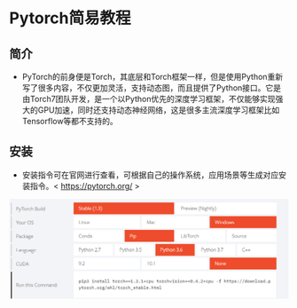# Pytorch简易教程

## 简介

-  PyTorch的前身便是Torch，其底层和Torch框架一样，但是使用Python重新写了很多内容，不仅更加灵活，支持动态图，而且提供了Python接口。它是由Torch7团队开发，是一个以Python优先的深度学习框架，不仅能够实现强大的GPU加速，同时还支持动态神经网络，这是很多主流深度学习框架比如Tensorflow等都不支持的。 

## 安装

- 安装指令可在官网进行查看，可根据自己的操作系统，应用场景等生成对应安装指令。< https://pytorch.org/ >

![image-20191121090907213](./img/image-20191121090907213.png)

